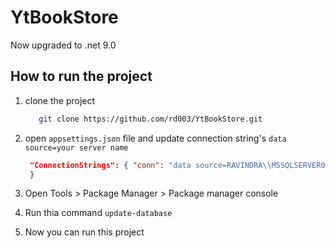 # YtBookStore

Now upgraded to .net 9.0

## How to run the project

1. clone the project

   ```bash
      git clone https://github.com/rd003/YtBookStore.git
   ```
     
3. open `appsettings.json` file and update connection string's `data source=your server name`
   
   ```json
    "ConnectionStrings": { "conn": "data source=RAVINDRA\\MSSQLSERVER01;initial catalog=YtBookStore;integrated security=true;encrypt=false"
    }
   ```
   
4. Open Tools > Package Manager > Package manager console
5. Run thia command `update-database`
6. Now you can run this project
   
